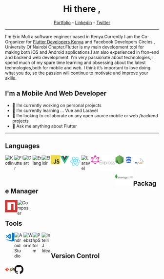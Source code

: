 
<h1 align="center">  Hi there ,</h1>


<p align="center">
  <a href="http://mulieric.skylabstech.co.ke/">Portfolio</a> -
  <a href="https://www.linkedin.com/in/eric-muli-005695173/">Linkedin</a> - 
  <a href="https://twitter.com/muli_eriq">Twitter</a>
</p>

-----------------------------------------------------------
I'm Eric Muli a software engineer based in Kenya.Currently I am the Co-Organizer for <a href="https://twitter.com/KenyaFlutterDev/">Flutter Developers Kenya</a>  and Facebook Developers Circles , University
Of Nairobi Chapter.Flutter is my main development tool for making both iOS and Android applications.I am also experienced in fron-end and backend web development.
I'm very passionate about technologies, I spend much of my spare time learning and obsessing about the latest  technologies,both for mobile and web. 
I think it’s important to love doing what you do, so the passion will continue to motivate and improve your skills.


## I'm a Mobile And Web  Developer

- 🔭 I’m currently working on personal projects
- 🌱 I’m currently learning ... Vue and Laravel
- 👯 I’m looking to collaborate on any open source mobile or web /backend projects
- 💬 Ask me anything about Flutter

-------------------------------------------------------------

## Languages

<a><img align="left" alt="Kotlin" width="30px" src="https://mk0sigezamu77feo2fi6.kinstacdn.com/wp-content/uploads/2017/07/logo_500x500.png" /><a/>
<a><img align="left" alt="Flutter" width="30px" src="https://strattonapps.com/wp-content/uploads/2020/02/flutter-logo-5086DD11C5-seeklogo.com_.png" /><a/>
<a><img align="left" alt="Dart" width="30px" src="https://www.kindpng.com/picc/m/176-1766682_dart-programming-language-hd-png-download.png" /><a/>
  <a><img align="left" alt="Erlang" width="30px" src="https://upload.wikimedia.org/wikipedia/commons/thumb/0/04/Erlang_logo.svg/1168px-Erlang_logo.svg.png" /><a/>
<a><img align="left" alt="Elixir" width="30px" src="https://images.squarespace-cdn.com/content/v1/5896a205d1758e289948f9b0/1528614013142-LIJHDYXK47AKG7G4OAYJ/ke17ZwdGBToddI8pDm48kLxnK526YWAH1qleWz-y7AFZw-zPPgdn4jUwVcJE1ZvWEtT5uBSRWt4vQZAgTJucoTqqXjS3CfNDSuuf31e0tVFUQAah1E2d0qOFNma4CJuw0VgyloEfPuSsyFRoaaKT76QvevUbj177dmcMs1F0H-0/ElixirIcon.png?format=1000w" /><a/>
<a><img align="left" alt="JavaScript" width="30px" src="https://raw.githubusercontent.com/github/explore/80688e429a7d4ef2fca1e82350fe8e3517d3494d/topics/javascript/javascript.png" /><a/>
<a><img align="left" alt="Vue" width="30px" src="https://raw.githubusercontent.com/github/explore/80688e429a7d4ef2fca1e82350fe8e3517d3494d/topics/vue/vue.png" /><a/>
<a><img align="left" alt="React" width="40px" src="https://raw.githubusercontent.com/github/explore/80688e429a7d4ef2fca1e82350fe8e3517d3494d/topics/react/react.png" /><a/>
<a><img align="left" alt="Laravel" width="30px" src="https://laravel.com/img/logomark.min.svg" /><a/>
<a><img align="left" alt="GraphQL" width="30px" src="https://raw.githubusercontent.com/github/explore/80688e429a7d4ef2fca1e82350fe8e3517d3494d/topics/graphql/graphql.png" /><a/>

 <a><img align="left" alt="Express" width="50px" src="https://raw.githubusercontent.com/github/explore/80688e429a7d4ef2fca1e82350fe8e3517d3494d/topics/express/express.png" /><a/>
<a><img align="left" alt="Node.js" width="30px" src="https://raw.githubusercontent.com/github/explore/80688e429a7d4ef2fca1e82350fe8e3517d3494d/topics/nodejs/nodejs.png" /><a/>
<a><img align="left" alt="SQL" width="30px" src="https://raw.githubusercontent.com/github/explore/80688e429a7d4ef2fca1e82350fe8e3517d3494d/topics/sql/sql.png" /><a/>
<a><img align="left" alt="MySQL" width="40px" src="https://raw.githubusercontent.com/github/explore/80688e429a7d4ef2fca1e82350fe8e3517d3494d/topics/mysql/mysql.png" /><a/>
<a><img align="left" alt="MongoDB" width="60px" src="https://raw.githubusercontent.com/github/explore/80688e429a7d4ef2fca1e82350fe8e3517d3494d/topics/mongodb/mongodb.png" /><a/>

<br />
<br />
<br/>

## Package Manager

<a><img align="left" alt="Npm" width="40px" src="https://raw.githubusercontent.com/github/explore/78df643247d429f6cc873026c0622819ad797942/topics/npm/npm.png" /><a/>
  <a><img align="left" alt="Composer" width="40px" src="https://getcomposer.org/img/logo-composer-transparent4.png" /><a/>

<br />
<br />

## Tools
<a><img align="left" alt="Visual Studio Code" width="30px" src="https://raw.githubusercontent.com/github/explore/80688e429a7d4ef2fca1e82350fe8e3517d3494d/topics/visual-studio-code/visual-studio-code.png" /><a/>
<a><img align="left" alt="Android Studio" width="30px" src="https://upload.wikimedia.org/wikipedia/commons/thumb/3/34/Android_Studio_icon.svg/512px-Android_Studio_icon.svg.png" /><a/>
<a><img align="left" alt="Webstorm" width="30px" src="https://seeklogo.com/images/W/webstorm-logo-691E749F21-seeklogo.com.png" /><a/>
<a><img align="left" alt="PhpStorm" width="30px" src="https://upload.wikimedia.org/wikipedia/commons/thumb/c/c8/PhpStorm_Logo.svg/1200px-PhpStorm_Logo.svg.png" /><a/>
<a><img align="left" alt="IntelliJ Idea" width="30px" src="https://upload.wikimedia.org/wikipedia/commons/thumb/d/d5/IntelliJ_IDEA_Logo.svg/1024px-IntelliJ_IDEA_Logo.svg.png" /><a/>


<br />
<br />

## Version Control
<a><img align="left" alt="Git" width="30px" src="https://raw.githubusercontent.com/github/explore/80688e429a7d4ef2fca1e82350fe8e3517d3494d/topics/git/git.png" /><a/>
<a><img align="left" alt="GitHub" width="30px" src="https://raw.githubusercontent.com/github/explore/78df643247d429f6cc873026c0622819ad797942/topics/github/github.png" /><a/>
 <br />
